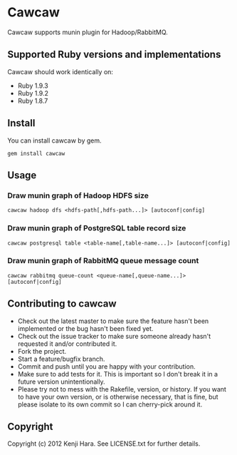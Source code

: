 # Cawcaw

Cawcaw supports munin plugin for Hadoop/RabbitMQ.

## Supported Ruby versions and implementations
Cawcaw should work identically on:

* Ruby 1.9.3
* Ruby 1.9.2
* Ruby 1.8.7

## Install

You can install cawcaw by gem.

    gem install cawcaw

## Usage

### Draw munin graph of Hadoop HDFS size
    cawcaw hadoop dfs <hdfs-path[,hdfs-path...]> [autoconf|config]

### Draw munin graph of PostgreSQL table record size
    cawcaw postgresql table <table-name[,table-name...]> [autoconf|config]

### Draw munin graph of RabbitMQ queue message count
    cawcaw rabbitmq queue-count <queue-name[,queue-name...]> [autoconf|config]

## Contributing to cawcaw
 
* Check out the latest master to make sure the feature hasn't been implemented or the bug hasn't been fixed yet.
* Check out the issue tracker to make sure someone already hasn't requested it and/or contributed it.
* Fork the project.
* Start a feature/bugfix branch.
* Commit and push until you are happy with your contribution.
* Make sure to add tests for it. This is important so I don't break it in a future version unintentionally.
* Please try not to mess with the Rakefile, version, or history. If you want to have your own version, or is otherwise necessary, that is fine, but please isolate to its own commit so I can cherry-pick around it.

## Copyright

Copyright (c) 2012 Kenji Hara. See LICENSE.txt for
further details.

